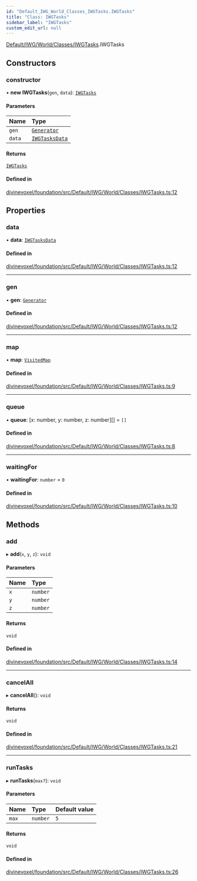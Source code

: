 ```yaml
---
id: "Default_IWG_World_Classes_IWGTasks.IWGTasks"
title: "Class: IWGTasks"
sidebar_label: "IWGTasks"
custom_edit_url: null
---
```


[Default/IWG/World/Classes/IWGTasks](../modules/Default_IWG_World_Classes_IWGTasks.md).IWGTasks

## Constructors

### constructor

• **new IWGTasks**(`gen`, `data`): [`IWGTasks`](Default_IWG_World_Classes_IWGTasks.IWGTasks.md)

#### Parameters

| Name | Type |
| :------ | :------ |
| `gen` | [`Generator`](Default_IWG_World_Classes_Generator.Generator.md) |
| `data` | [`IWGTasksData`](../modules/Default_IWG_World_Types_IWG_types.md#iwgtasksdata) |

#### Returns

[`IWGTasks`](Default_IWG_World_Classes_IWGTasks.IWGTasks.md)

#### Defined in

[divinevoxel/foundation/src/Default/IWG/World/Classes/IWGTasks.ts:12](https://github.com/lucasdamianjohnson/DivineVoxelEngine/blob/596fa7391478620ed460dfb4856ff0a763b91c49/divinevoxel/foundation/src/Default/IWG/World/Classes/IWGTasks.ts#L12)

## Properties

### data

• **data**: [`IWGTasksData`](../modules/Default_IWG_World_Types_IWG_types.md#iwgtasksdata)

#### Defined in

[divinevoxel/foundation/src/Default/IWG/World/Classes/IWGTasks.ts:12](https://github.com/lucasdamianjohnson/DivineVoxelEngine/blob/596fa7391478620ed460dfb4856ff0a763b91c49/divinevoxel/foundation/src/Default/IWG/World/Classes/IWGTasks.ts#L12)

___

### gen

• **gen**: [`Generator`](Default_IWG_World_Classes_Generator.Generator.md)

#### Defined in

[divinevoxel/foundation/src/Default/IWG/World/Classes/IWGTasks.ts:12](https://github.com/lucasdamianjohnson/DivineVoxelEngine/blob/596fa7391478620ed460dfb4856ff0a763b91c49/divinevoxel/foundation/src/Default/IWG/World/Classes/IWGTasks.ts#L12)

___

### map

• **map**: [`VisitedMap`](Util_VisistedMap.VisitedMap.md)

#### Defined in

[divinevoxel/foundation/src/Default/IWG/World/Classes/IWGTasks.ts:9](https://github.com/lucasdamianjohnson/DivineVoxelEngine/blob/596fa7391478620ed460dfb4856ff0a763b91c49/divinevoxel/foundation/src/Default/IWG/World/Classes/IWGTasks.ts#L9)

___

### queue

• **queue**: [x: number, y: number, z: number][] = `[]`

#### Defined in

[divinevoxel/foundation/src/Default/IWG/World/Classes/IWGTasks.ts:8](https://github.com/lucasdamianjohnson/DivineVoxelEngine/blob/596fa7391478620ed460dfb4856ff0a763b91c49/divinevoxel/foundation/src/Default/IWG/World/Classes/IWGTasks.ts#L8)

___

### waitingFor

• **waitingFor**: `number` = `0`

#### Defined in

[divinevoxel/foundation/src/Default/IWG/World/Classes/IWGTasks.ts:10](https://github.com/lucasdamianjohnson/DivineVoxelEngine/blob/596fa7391478620ed460dfb4856ff0a763b91c49/divinevoxel/foundation/src/Default/IWG/World/Classes/IWGTasks.ts#L10)

## Methods

### add

▸ **add**(`x`, `y`, `z`): `void`

#### Parameters

| Name | Type |
| :------ | :------ |
| `x` | `number` |
| `y` | `number` |
| `z` | `number` |

#### Returns

`void`

#### Defined in

[divinevoxel/foundation/src/Default/IWG/World/Classes/IWGTasks.ts:14](https://github.com/lucasdamianjohnson/DivineVoxelEngine/blob/596fa7391478620ed460dfb4856ff0a763b91c49/divinevoxel/foundation/src/Default/IWG/World/Classes/IWGTasks.ts#L14)

___

### cancelAll

▸ **cancelAll**(): `void`

#### Returns

`void`

#### Defined in

[divinevoxel/foundation/src/Default/IWG/World/Classes/IWGTasks.ts:21](https://github.com/lucasdamianjohnson/DivineVoxelEngine/blob/596fa7391478620ed460dfb4856ff0a763b91c49/divinevoxel/foundation/src/Default/IWG/World/Classes/IWGTasks.ts#L21)

___

### runTasks

▸ **runTasks**(`max?`): `void`

#### Parameters

| Name | Type | Default value |
| :------ | :------ | :------ |
| `max` | `number` | `5` |

#### Returns

`void`

#### Defined in

[divinevoxel/foundation/src/Default/IWG/World/Classes/IWGTasks.ts:26](https://github.com/lucasdamianjohnson/DivineVoxelEngine/blob/596fa7391478620ed460dfb4856ff0a763b91c49/divinevoxel/foundation/src/Default/IWG/World/Classes/IWGTasks.ts#L26)
